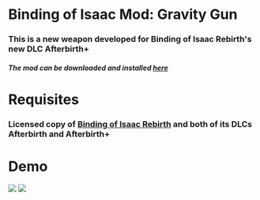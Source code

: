 # Binding of Isaac Mod: Gravity Gun
### This is a new weapon developed for Binding of Isaac Rebirth's new DLC Afterbirth+

##### The mod can be downloaded and installed [here](http://steamcommunity.com/sharedfiles/filedetails/?id=849295534)

# Requisites
### Licensed copy of [Binding of Isaac Rebirth](http://store.steampowered.com/app/401920/) and both of its DLCs Afterbirth and Afterbirth+

# Demo
![](http://i.giphy.com/l3q2UtmlVpYes6Z32.gif)
![](http://i.giphy.com/3LcSjBtNVV2eI.gif)
